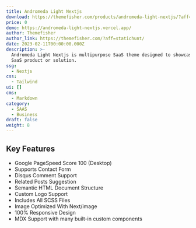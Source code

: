 ```yaml
---
title: Andromeda Light Nextjs
download: https://themefisher.com/products/andromeda-light-nextjs/?aff=statichunt
price: 0
demo: https://andromeda-light-nextjs.vercel.app/
author: Themefisher
author_link: https://themefisher.com/?aff=statichunt/
date: 2023-02-11T00:00:00.000Z
description: >-
  Andromeda Light Nextjs is multipurpose SaaS theme designed to showcase any
  SaaS product or solution.
ssg:
  - Nextjs
css:
  - Tailwind
ui: []
cms:
  - Markdown
category:
  - SAAS
  - Business
draft: false
weight: 8
---
```

## Key Features

- Google PageSpeed Score 100 (Desktop)
- Supports Contact Form
- Disqus Comment Support
- Related Posts Suggestion
- Semantic HTML Document Structure
- Custom Logo Support
- Includes All SCSS Files
- Image Optimized With Next/image
- 100% Responsive Design
- MDX Support with many built-in custom components

